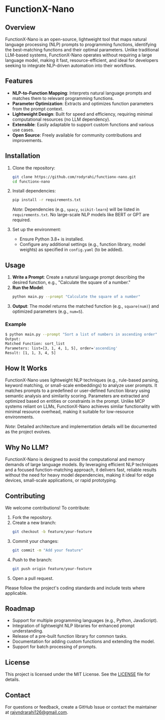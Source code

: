 # FunctionX-Nano

## Overview
FunctionX-Nano is an open-source, lightweight tool that maps natural language processing (NLP) prompts to programming functions, identifying the best-matching functions and their optimal parameters. Unlike traditional LLM-based systems, FunctionX-Nano operates without requiring a large language model, making it fast, resource-efficient, and ideal for developers seeking to integrate NLP-driven automation into their workflows.

## Features
- **NLP-to-Function Mapping**: Interprets natural language prompts and matches them to relevant programming functions.
- **Parameter Optimization**: Extracts and optimizes function parameters from the prompt context.
- **Lightweight Design**: Built for speed and efficiency, requiring minimal computational resources (no LLM dependency).
- **Extensible**: Easily adaptable to support custom functions and various use cases.
- **Open Source**: Freely available for community contributions and improvements.

## Installation
1. Clone the repository:
   ```bash
   git clone https://github.com/rodyrahi/functionx-nano.git
   cd functionx-nano
   ```
2. Install dependencies:
   ```bash
   pip install -r requirements.txt
   ```
   *Note*: Dependencies (e.g., `spacy`, `scikit-learn`) will be listed in `requirements.txt`. No large-scale NLP models like BERT or GPT are required.

3. Set up the environment:
   - Ensure Python 3.8+ is installed.
   - Configure any additional settings (e.g., function library, model weights) as specified in `config.yaml` (to be added).

## Usage
1. **Write a Prompt**: Create a natural language prompt describing the desired function, e.g., "Calculate the square of a number."
2. **Run the Model**:
   ```bash
   python main.py --prompt "Calculate the square of a number"
   ```
3. **Output**: The model returns the matched function (e.g., `square(num)`) and optimized parameters (e.g., `num=5`).

### Example
```bash
$ python main.py --prompt "Sort a list of numbers in ascending order"
Output:
Matched Function: sort_list
Parameters: list=[3, 1, 4, 1, 5], order='ascending'
Result: [1, 1, 3, 4, 5]
```

## How It Works
FunctionX-Nano uses lightweight NLP techniques (e.g., rule-based parsing, keyword matching, or small-scale embeddings) to analyze user prompts. It matches prompts to a predefined or user-defined function library using semantic analysis and similarity scoring. Parameters are extracted and optimized based on entities or constraints in the prompt. Unlike MCP systems reliant on LLMs, FunctionX-Nano achieves similar functionality with minimal resource overhead, making it suitable for low-resource environments.

*Note*: Detailed architecture and implementation details will be documented as the project evolves.

## Why No LLM?
FunctionX-Nano is designed to avoid the computational and memory demands of large language models. By leveraging efficient NLP techniques and a focused function-matching approach, it delivers fast, reliable results without the need for heavy model dependencies, making it ideal for edge devices, small-scale applications, or rapid prototyping.

## Contributing
We welcome contributions! To contribute:
1. Fork the repository.
2. Create a new branch:
   ```bash
   git checkout -b feature/your-feature
   ```
3. Commit your changes:
   ```bash
   git commit -m "Add your feature"
   ```
4. Push to the branch:
   ```bash
   git push origin feature/your-feature
   ```
5. Open a pull request.

Please follow the project's coding standards and include tests where applicable.

## Roadmap
- Support for multiple programming languages (e.g., Python, JavaScript).
- Integration of lightweight NLP libraries for enhanced prompt understanding.
- Release of a pre-built function library for common tasks.
- Documentation for adding custom functions and extending the model.
- Support for batch processing of prompts.

## License
This project is licensed under the MIT License. See the [LICENSE](LICENSE) file for details.

## Contact
For questions or feedback, create a GitHub Issue or contact the maintainer at [rajvndrarahi126@gmail.com](mailto:rajvndrarahi126@gmail.com).
